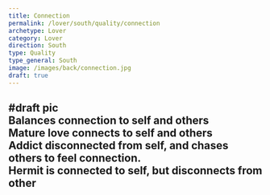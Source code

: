 ```yaml
---
title: Connection
permalink: /lover/south/quality/connection
archetype: Lover
category: Lover
direction: South
type: Quality
type_general: South
image: /images/back/connection.jpg
draft: true
---
```

#draft pic  
Balances connection to self and others  
Mature love connects to self and others  
Addict disconnected from self, and chases others to feel connection.  
Hermit is connected to self, but disconnects from other
---
